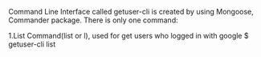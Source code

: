Command Line Interface called getuser-cli is created by using Mongoose, Commander package.
There is only one command:

1.List Command(list or l), used for get users who logged in with google
$ getuser-cli list
